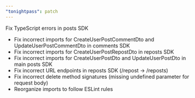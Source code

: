 ```yaml
---
"tonightpass": patch
---
```


Fix TypeScript errors in posts SDK

- Fix incorrect imports for CreateUserPostCommentDto and UpdateUserPostCommentDto in comments SDK
- Fix incorrect imports for CreateUserPostRepostDto in reposts SDK  
- Fix incorrect imports for CreateUserPostDto and UpdateUserPostDto in main posts SDK
- Fix incorrect URL endpoints in reposts SDK (/repost -> /reposts)
- Fix incorrect delete method signatures (missing undefined parameter for request body)
- Reorganize imports to follow ESLint rules